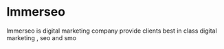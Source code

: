# Immerseo
Immerseo is digital marketing company provide clients best in class digital marketing , seo and smo

